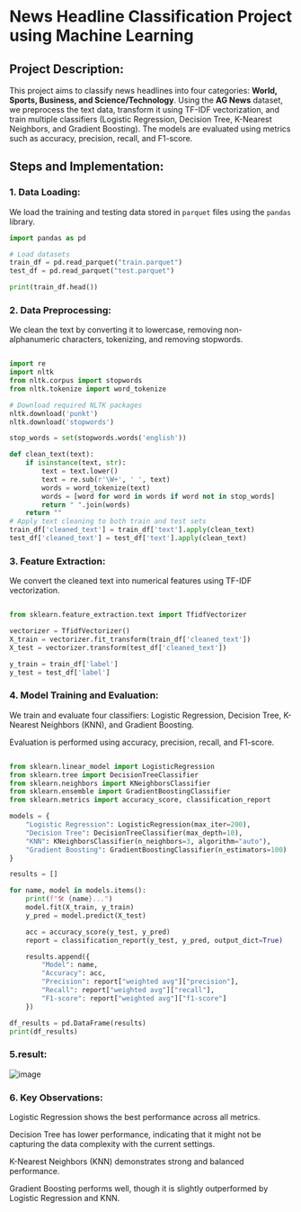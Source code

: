 # News Headline Classification Project using Machine Learning

## Project Description:
This project aims to classify news headlines into four categories: **World, Sports, Business, and Science/Technology**. Using the **AG News** dataset, we preprocess the text data, transform it using TF-IDF vectorization, and train multiple classifiers (Logistic Regression, Decision Tree, K-Nearest Neighbors, and Gradient Boosting). The models are evaluated using metrics such as accuracy, precision, recall, and F1-score.

## Steps and Implementation:

### 1. Data Loading:
We load the training and testing data stored in `parquet` files using the `pandas` library.

```python
import pandas as pd

# Load datasets
train_df = pd.read_parquet("train.parquet")
test_df = pd.read_parquet("test.parquet")

print(train_df.head())

```
### 2. Data Preprocessing:
We clean the text by converting it to lowercase, removing non-alphanumeric characters, tokenizing, and removing stopwords.

```python

import re
import nltk
from nltk.corpus import stopwords
from nltk.tokenize import word_tokenize

# Download required NLTK packages
nltk.download('punkt')
nltk.download('stopwords')

stop_words = set(stopwords.words('english'))

def clean_text(text):
    if isinstance(text, str):
        text = text.lower()
        text = re.sub(r'\W+', ' ', text)
        words = word_tokenize(text)
        words = [word for word in words if word not in stop_words]
        return " ".join(words)
    return ""
# Apply text cleaning to both train and test sets
train_df['cleaned_text'] = train_df['text'].apply(clean_text)
test_df['cleaned_text'] = test_df['text'].apply(clean_text)
```
### 3. Feature Extraction:
We convert the cleaned text into numerical features using TF-IDF vectorization.

```python

from sklearn.feature_extraction.text import TfidfVectorizer

vectorizer = TfidfVectorizer()
X_train = vectorizer.fit_transform(train_df['cleaned_text'])
X_test = vectorizer.transform(test_df['cleaned_text'])

y_train = train_df['label']
y_test = test_df['label']
```
### 4. Model Training and Evaluation:

We train and evaluate four classifiers: Logistic Regression, Decision Tree, K-Nearest Neighbors (KNN), and Gradient Boosting.

Evaluation is performed using accuracy, precision, recall, and F1-score.

```python

from sklearn.linear_model import LogisticRegression
from sklearn.tree import DecisionTreeClassifier
from sklearn.neighbors import KNeighborsClassifier
from sklearn.ensemble import GradientBoostingClassifier
from sklearn.metrics import accuracy_score, classification_report

models = {
    "Logistic Regression": LogisticRegression(max_iter=200),
    "Decision Tree": DecisionTreeClassifier(max_depth=10),
    "KNN": KNeighborsClassifier(n_neighbors=3, algorithm="auto"),
    "Gradient Boosting": GradientBoostingClassifier(n_estimators=100)
}

results = []

for name, model in models.items():
    print(f"🛠️ {name}...")
    model.fit(X_train, y_train)
    y_pred = model.predict(X_test)

    acc = accuracy_score(y_test, y_pred)
    report = classification_report(y_test, y_pred, output_dict=True)

    results.append({
        "Model": name,
        "Accuracy": acc,
        "Precision": report["weighted avg"]["precision"],
        "Recall": report["weighted avg"]["recall"],
        "F1-score": report["weighted avg"]["f1-score"]
    })

df_results = pd.DataFrame(results)
print(df_results)
```

### 5.result:

![image](https://github.com/user-attachments/assets/0d574663-fd87-4be1-9587-186406a1ea1c)

### 6. Key Observations:

Logistic Regression shows the best performance across all metrics.

Decision Tree has lower performance, indicating that it might not be capturing the data complexity with the current settings.

K-Nearest Neighbors (KNN) demonstrates strong and balanced performance.

Gradient Boosting performs well, though it is slightly outperformed by Logistic Regression and KNN.
